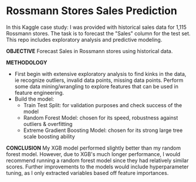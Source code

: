 # Rossmann Stores Sales Prediction

In this Kaggle case study: 
I was provided with historical sales data for 1,115 Rossmann stores. The task is to forecast the "Sales" column for the test set.
This repo includes exploratory analysis and predictive modeling.

**OBJECTIVE**
Forecast Sales in Rossmann stores using historical data.

**METHODOLOGY**
- First begin with extensive exploratory analysis to find kinks in the data, ie recognize outliers, invalid data points, missing data points. Perform some data mining/wrangling to explore features that can be used in feature engineering.
- Build the model:
    - Train Test Split: for validation purposes and check success of the model
    - Random Forest Model: chosen for its speed, robustness against outliers & overfitting
    - Extreme Gradient Boosting Model: chosen for its strong large tree scale boosting ability

**CONCLUSION**
My XGB model performed slightly better than my random forest model. However, due to XGB's much longer performance, I would recommend running a random forest model since they had relatively similar scores. Further improvements to the models would include hyperparameter tuning, as I only extracted variables based off feature importances.
  
